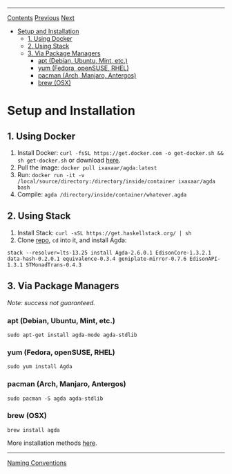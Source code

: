 ****
[Contents](contents.html)
[Previous](Lang.intro.html)
[Next](Lang.naming.html)

- [Setup and Installation](#setup-and-installation)
  - [1. Using Docker](#1-using-docker)
  - [2. Using Stack](#2-using-stack)
  - [3. Via Package Managers](#3-via-package-managers)
    - [apt (Debian, Ubuntu, Mint, etc.)](#apt-debian-ubuntu-mint-etc)
    - [yum (Fedora, openSUSE, RHEL)](#yum-fedora-opensuse-rhel)
    - [pacman (Arch, Manjaro, Antergos)](#pacman-arch-manjaro-antergos)
    - [brew (OSX)](#brew-osx)

# Setup and Installation

## 1. Using Docker

1. Install Docker: `curl -fsSL https://get.docker.com -o get-docker.sh && sh get-docker.sh` or download [here](https://github.com/docker/engine/releases).
2. Pull the image: `docker pull ixaxaar/agda:latest`
3. Run: `docker run -it -v /local/source/directory:/directory/inside/container ixaxaar/agda bash`
4. Compile: `agda /directory/inside/container/whatever.agda`

## 2. Using Stack

1. Install Stack: `curl -sSL https://get.haskellstack.org/ | sh`
2. Clone [repo](https://github.com/ixaxaar/monoid.space), `cd` into it, and install Agda:
```
stack --resolver=lts-13.25 install Agda-2.6.0.1 EdisonCore-1.3.2.1 data-hash-0.2.0.1 equivalence-0.3.4 geniplate-mirror-0.7.6 EdisonAPI-1.3.1 STMonadTrans-0.4.3
```

## 3. Via Package Managers

*Note: success not guaranteed.*

### apt (Debian, Ubuntu, Mint, etc.)
`sudo apt-get install agda-mode agda-stdlib`

### yum (Fedora, openSUSE, RHEL)
`sudo yum install Agda`

### pacman (Arch, Manjaro, Antergos)
`sudo pacman -S agda agda-stdlib`

### brew (OSX)
`brew install agda`

More installation methods [here](https://agda.readthedocs.io/en/v2.5.4/getting-started/installation.html).

****
[Naming Conventions](./Lang.naming.html)
